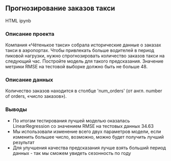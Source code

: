 ## Прогнозирование заказов такси

HTML ipynb

### Описание проекта 

Компания «Чётенькое такси» собрала исторические данные о заказах такси в аэропортах. Чтобы привлекать больше водителей в период пиковой нагрузки, нужно спрогнозировать количество заказов такси на следующий час. Постройте модель для такого предсказания.
Значение метрики RMSE на тестовой выборке должно быть не больше 48.

### Описание данных

Количество заказов находится в столбце 'num_orders' (от англ. number of orders, «число заказов»).

### Выводы

- По итогам тестирования лучшей моделью оказалась LinearRegression со значением RMSE на тестовых данных 34.63
- Мы использовали изменение всего двух параметров модели, если изменить большее число, возможно, можно будет получить лучший результат
- Для улучшения качества предсказания лучше взять больший период данных - так мы сможем увидеть сезонность по году

